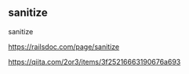 

## sanitize

sanitize

https://railsdoc.com/page/sanitize

https://qiita.com/2or3/items/3f25216663190676a693
